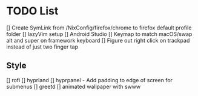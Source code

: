 # TODO List

[] Create SymLink from /NixConfig/firefox/chrome to firefox default profile folder
[] lazyVim setup
[] Android Studio
[] Keymap to match macOS/swap alt and super on framework keyboard
[] Figure out right click on trackpad instead of just two finger tap

## Style

[] rofi
[] hyprland
[] hyprpanel
    - Add padding to edge of screen for submenus
[] greetd
[] animated wallpaper with swww
